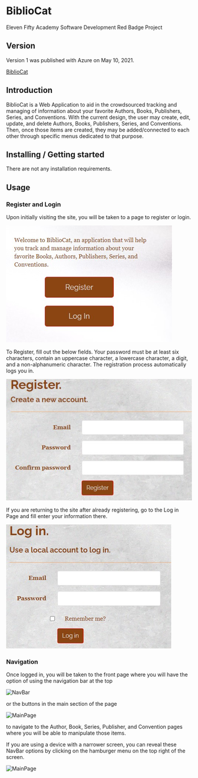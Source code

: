 # BiblioCat
Eleven Fifty Academy Software Development Red Badge Project

## Version
Version 1 was published with Azure on May 10, 2021.

[BiblioCat](https://bibliocat.azurewebsites.net/)

## Introduction

BiblioCat is a Web Application to aid in the crowdsourced tracking and managing of information about your favorite Authors, Books, Publishers, Series, and Conventions. With the current design, the user may create, edit, update, and delete Authors, Books, Publishers, Series, and Conventions. Then, once those items are created, they may be added/connected to each other through specific menus dedicated to that purpose.

## Installing / Getting started

There are not any installation requirements.

## Usage

### Register and Login

Upon initially visiting the site, you will be taken to a page to register or login.

![FrontPage](/BiblioCat.WebMVC/Content/Assets/FrontPage.jpg)

To Register, fill out the below fields. Your password must be at least six characters, contain an uppercase character, a lowercase character, a digit, and a non-alphanumeric character. The registration process automatically logs you in.

![Login page](/BiblioCat.WebMVC/Content/Assets/RegisterPage.jpg)

If you are returning to the site after already registering, go to the Log in Page and fill enter your information there.

![Login page](/BiblioCat.WebMVC/Content/Assets/LoginPage.jpg)

### Navigation

Once logged in, you will be taken to the front page where you will have the option of using the navigation bar at the top

![NavBar](/BiblioCat.WebMVC/Content/Assets.NavBar.jpg)

or the buttons in the main section of the page

![MainPage](/BiblioCat.WebMVC/Content/Assets.MainPage.jpg)

to navigate to the Author, Book, Series, Publisher, and Convention pages where you will be able to manipulate those items.

If you are using a device with a narrower screen, you can reveal these NavBar options by clicking on the hamburger menu on the top right of the screen.

![MainPage](/BiblioCat.WebMVC/Content/Assets.HamburgerMenu.jpg)

